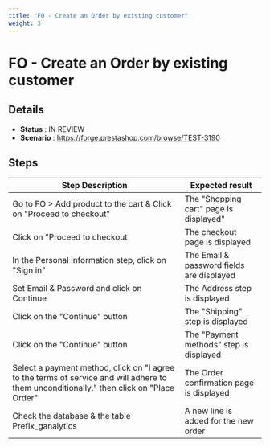 ```yaml
---
title: "FO - Create an Order by existing customer"
weight: 3
---
```


# FO - Create an Order by existing customer
## Details
* **Status** : IN REVIEW
* **Scenario** : https://forge.prestashop.com/browse/TEST-3190

## Steps
| Step Description | Expected result |
| ----- | ----- |
| Go to FO > Add product to the cart & Click on "Proceed to checkout" | The "Shopping cart" page is displayed" |
| Click on "Proceed to checkout | The checkout page is displayed |
| In the Personal information step, click on "Sign in" | The Email & password fields are displayed |
| Set Email & Password and click on Continue | The Address step is displayed |
| Click on the "Continue" button | The "Shipping" step is displayed |
| Click on the "Continue" button | The "Payment methods" step is displayed |
| Select a payment method, click on "I agree to the terms of service and will adhere to them unconditionally." then click on "Place Order" | The Order confirmation page is displayed |
| Check the database & the table Prefix_ganalytics | A new line is added for the new order |
